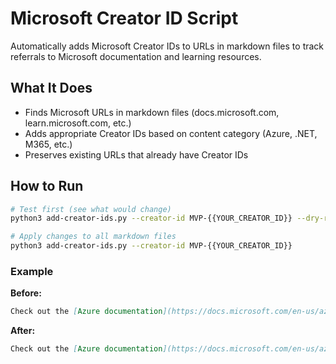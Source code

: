 # Microsoft Creator ID Script

Automatically adds Microsoft Creator IDs to URLs in markdown files to track referrals to Microsoft documentation and learning resources.

## What It Does

* Finds Microsoft URLs in markdown files (docs.microsoft.com, learn.microsoft.com, etc.)
* Adds appropriate Creator IDs based on content category (Azure, .NET, M365, etc.)
* Preserves existing URLs that already have Creator IDs

## How to Run

```bash
# Test first (see what would change)
python3 add-creator-ids.py --creator-id MVP-{{YOUR_CREATOR_ID}} --dry-run

# Apply changes to all markdown files
python3 add-creator-ids.py --creator-id MVP-{{YOUR_CREATOR_ID}}
```

### Example

**Before:**

```markdown
Check out the [Azure documentation](https://docs.microsoft.com/en-us/azure/) for more info.
```

**After:**

```markdown
Check out the [Azure documentation](https://docs.microsoft.com/en-us/azure/?WT.mc_id=AZ-MVP-33518) for more info.
```
